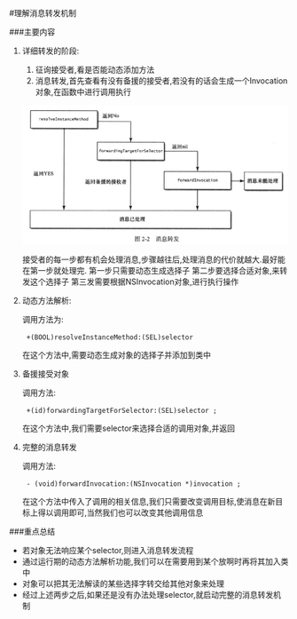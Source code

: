 #理解消息转发机制

###主要内容
1. 详细转发的阶段:

	1. 征询接受者,看是否能动态添加方法
	2. 消息转发,首先查看有没有备援的接受者,若没有的话会生成一个Invocation对象,在函数中进行调用执行
	
	![resolve](pic/resolve.jpg)  
	
	接受者的每一步都有机会处理消息,步骤越往后,处理消息的代价就越大.最好能在第一步就处理完.
	第一步只需要动态生成选择子
	第二步要选择合适对象,来转发这个选择子
	第三发需要根据NSInvocation对象,进行执行操作
	
2. 动态方法解析:

	调用方法为:
	
		+(BOOL)resolveInstanceMethod:(SEL)selector
		
	在这个方法中,需要动态生成对象的选择子并添加到类中
	
3. 备援接受对象

	调用方法:
		
		+(id)forwardingTargetForSelector:(SEL)selector ;
	
	在这个方法中,我们需要selector来选择合适的调用对象,并返回
	
4. 完整的消息转发

	调用方法:
	
		- (void)forwardInvocation:(NSInvocation *)invocation ;
		
	在这个方法中传入了调用的相关信息,我们只需要改变调用目标,使消息在新目标上得以调用即可,当然我们也可以改变其他调用信息
	
	
###重点总结
* 若对象无法响应某个selector,则进入消息转发流程
* 通过运行期的动态方法解析功能,我们可以在需要用到某个放啊时再将其加入类中
* 对象可以把其无法解读的某些选择字转交给其他对象来处理
* 经过上述两步之后,如果还是没有办法处理selector,就启动完整的消息转发机制